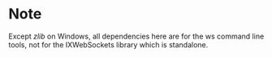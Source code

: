 # Note

Except *zlib* on Windows, all dependencies here are for the ws command line tools, not for the IXWebSockets library which is standalone.
